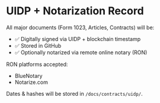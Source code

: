 # UIDP + Notarization Record

All major documents (Form 1023, Articles, Contracts) will be:
- ✅ Digitally signed via UIDP + blockchain timestamp
- ✅ Stored in GitHub
- ✅ Optionally notarized via remote online notary (RON)

RON platforms accepted:
- BlueNotary
- Notarize.com

Dates & hashes will be stored in `/docs/contracts/uidp/`.

